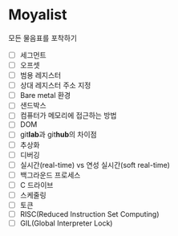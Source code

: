 # Moyalist
모든 물음표를 포착하기

- [ ] 세그먼트
- [ ] 오프셋
- [ ] 범용 레지스터
- [ ] 상대 레지스터 주소 지정
- [ ] Bare metal 환경
- [ ] 샌드박스 
- [ ] 컴퓨터가 메모리에 접근하는 방법
- [ ] DOM
- [ ] git**lab**과 git**hub**의 차이점
- [ ] 추상화
- [ ] 디버깅
- [ ] 실시간(real-time) vs 연성 실시간(soft real-time)
- [ ] 백그라운드 프로세스
- [ ] C 드라이브
- [ ] 스케줄링
- [ ] 토큰
- [ ] RISC(Reduced Instruction Set Computing)
- [ ] GIL(Global Interpreter Lock) 
